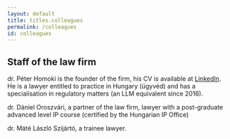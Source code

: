 ```yaml
---
layout: default
title: titles.colleagues
permalink: /colleagues
id: colleagues
---
```

## Staff of the law firm

dr. Péter Homoki is the founder of the firm, his CV is available at <a href="https://www.linkedin.com/in/homoki">LinkedIn</a>. He is a lawyer entitled to practice in Hungary (ügyvéd) and has a specialisation in regulatory matters (an LLM equivalent since 2016).

dr. Dániel Oroszvári, a partner of the law firm, lawyer with a post-graduate advanced level IP course (certified by the Hungarian IP Office)

dr. Máté László Szijártó, a trainee lawyer.
<br/><br/><br/><br/>
